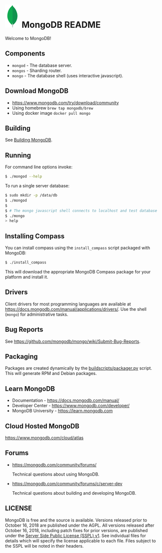 # ![Logo](docs/leaf.svg) MongoDB README

Welcome to MongoDB!

## Components

-   `mongod` - The database server.
-   `mongos` - Sharding router.
-   `mongo` - The database shell (uses interactive javascript).

## Download MongoDB

-   https://www.mongodb.com/try/download/community
-   Using homebrew `brew tap mongodb/brew`
-   Using docker image `docker pull mongo`

## Building

See [Building MongoDB](docs/building.md).

## Running

For command line options invoke:

```bash
$ ./mongod --help
```

To run a single server database:

```bash
$ sudo mkdir -p /data/db
$ ./mongod
$
$ # The mongo javascript shell connects to localhost and test database by default:
$ ./mongo
> help
```

## Installing Compass

You can install compass using the `install_compass` script packaged with MongoDB:

```bash
$ ./install_compass
```

This will download the appropriate MongoDB Compass package for your platform
and install it.

## Drivers

Client drivers for most programming languages are available at
https://docs.mongodb.com/manual/applications/drivers/. Use the shell
(`mongo`) for administrative tasks.

## Bug Reports

See https://github.com/mongodb/mongo/wiki/Submit-Bug-Reports.

## Packaging

Packages are created dynamically by the [buildscripts/packager.py](buildscripts/packager.py) script.
This will generate RPM and Debian packages.

## Learn MongoDB

-   Documentation - https://docs.mongodb.com/manual/
-   Developer Center - https://www.mongodb.com/developer/
-   MongoDB University - https://learn.mongodb.com

## Cloud Hosted MongoDB

https://www.mongodb.com/cloud/atlas

## Forums

-   https://mongodb.com/community/forums/

    Technical questions about using MongoDB.

-   https://mongodb.com/community/forums/c/server-dev

    Technical questions about building and developing MongoDB.

## LICENSE

MongoDB is free and the source is available. Versions released prior to
October 16, 2018 are published under the AGPL. All versions released after
October 16, 2018, including patch fixes for prior versions, are published
under the [Server Side Public License (SSPL) v1](LICENSE-Community.txt).
See individual files for details which will specify the license applicable
to each file. Files subject to the SSPL will be noted in their headers.
